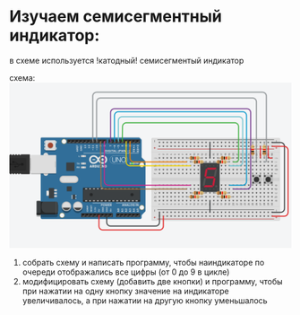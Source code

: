 # Изучаем семисегментный индикатор:

в схеме используется !катодный! семисегментый индикатор

схема:
![img](scheme.png)

1) собрать схему и написать программу, чтобы наиндикаторе по очереди отображались все цифры (от 0 до 9 в цикле)
2) модифицировать схему (добавить две кнопки) и программу, чтобы при нажатии на одну кнопку значение на индикаторе увеличивалось, а при нажатии на другую кнопку уменьшалось

